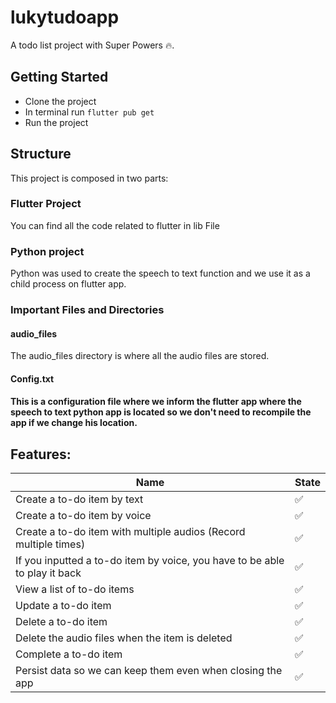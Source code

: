# lukytudoapp

A todo list project with Super Powers 🔥.

## Getting Started

- Clone the project
- In terminal run `flutter pub get` 
- Run the project

## Structure
This project is composed in two parts:
### Flutter Project 
You can find all the code related to flutter in lib File

### Python project
Python was used to create the speech to text function and we use it as a child process on flutter app.

### Important Files and Directories
#### audio_files
The audio_files directory is where all the audio files are stored.
#### Config.txt
#### This is a configuration file where we inform the flutter app where the speech to text python app is located so we don't need to recompile the app if we change his location.


## Features:

|Name|State|
|-|-|
|Create a to-do item by text|✅|
|Create a to-do item by voice|✅|
|Create a to-do item with multiple audios (Record multiple times)|✅|
|If you inputted a to-do item by voice, you have to be able to play it back|✅|
|View a list of to-do items|✅|
|Update a to-do item|✅|
|Delete a to-do item|✅|
|Delete the audio files when the item is deleted|✅|
|Complete a to-do item|✅|
|Persist data so we can keep them even when closing the app|✅|